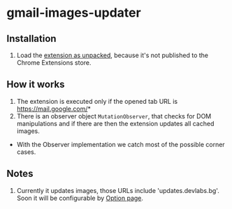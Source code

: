 # gmail-images-updater

## Installation
1. Load the [extension as unpacked](https://developer.chrome.com/extensions/getstarted#unpacked), because it's not published to the Chrome Extensions store.

## How it works
1. The extension is executed only if the opened tab URL is https://mail.google.com/*
2. There is an observer object `MutationObserver`, that checks for DOM manipulations and if there are then the extension updates all cached images.
* With the Observer implementation we catch most of the possible corner cases. 

## Notes
1. Currently it updates images, those URLs include 'updates.devlabs.bg'. Soon it will be configurable by [Option page](https://developer.chrome.com/extensions/options).

